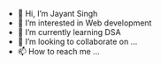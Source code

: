 - 👋 Hi, I’m Jayant Singh
- 👀 I’m interested in Web development
- 🌱 I’m currently learning DSA
- 💞️ I’m looking to collaborate on ...
- 📫 How to reach me ...

<!---
jayants404/jayants404 is a ✨ special ✨ repository because its `README.md` (this file) appears on your GitHub profile.
You can click the Preview link to take a look at your changes.
--->
